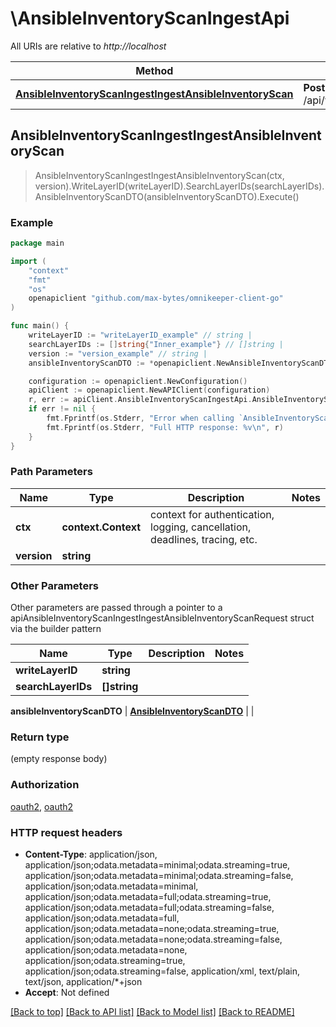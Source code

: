 # \AnsibleInventoryScanIngestApi

All URIs are relative to *http://localhost*

Method | HTTP request | Description
------------- | ------------- | -------------
[**AnsibleInventoryScanIngestIngestAnsibleInventoryScan**](AnsibleInventoryScanIngestApi.md#AnsibleInventoryScanIngestIngestAnsibleInventoryScan) | **Post** /api/v{version}/Ingest/AnsibleInventoryScan | 



## AnsibleInventoryScanIngestIngestAnsibleInventoryScan

> AnsibleInventoryScanIngestIngestAnsibleInventoryScan(ctx, version).WriteLayerID(writeLayerID).SearchLayerIDs(searchLayerIDs).AnsibleInventoryScanDTO(ansibleInventoryScanDTO).Execute()



### Example

```go
package main

import (
    "context"
    "fmt"
    "os"
    openapiclient "github.com/max-bytes/omnikeeper-client-go"
)

func main() {
    writeLayerID := "writeLayerID_example" // string | 
    searchLayerIDs := []string{"Inner_example"} // []string | 
    version := "version_example" // string | 
    ansibleInventoryScanDTO := *openapiclient.NewAnsibleInventoryScanDTO(map[string]string{"key": "Inner_example"}, map[string]string{"key": "Inner_example"}, map[string]string{"key": "Inner_example"}, map[string]string{"key": "Inner_example"}) // AnsibleInventoryScanDTO | 

    configuration := openapiclient.NewConfiguration()
    apiClient := openapiclient.NewAPIClient(configuration)
    r, err := apiClient.AnsibleInventoryScanIngestApi.AnsibleInventoryScanIngestIngestAnsibleInventoryScan(context.Background(), version).WriteLayerID(writeLayerID).SearchLayerIDs(searchLayerIDs).AnsibleInventoryScanDTO(ansibleInventoryScanDTO).Execute()
    if err != nil {
        fmt.Fprintf(os.Stderr, "Error when calling `AnsibleInventoryScanIngestApi.AnsibleInventoryScanIngestIngestAnsibleInventoryScan``: %v\n", err)
        fmt.Fprintf(os.Stderr, "Full HTTP response: %v\n", r)
    }
}
```

### Path Parameters


Name | Type | Description  | Notes
------------- | ------------- | ------------- | -------------
**ctx** | **context.Context** | context for authentication, logging, cancellation, deadlines, tracing, etc.
**version** | **string** |  | 

### Other Parameters

Other parameters are passed through a pointer to a apiAnsibleInventoryScanIngestIngestAnsibleInventoryScanRequest struct via the builder pattern


Name | Type | Description  | Notes
------------- | ------------- | ------------- | -------------
 **writeLayerID** | **string** |  | 
 **searchLayerIDs** | **[]string** |  | 

 **ansibleInventoryScanDTO** | [**AnsibleInventoryScanDTO**](AnsibleInventoryScanDTO.md) |  | 

### Return type

 (empty response body)

### Authorization

[oauth2](../README.md#oauth2), [oauth2](../README.md#oauth2)

### HTTP request headers

- **Content-Type**: application/json, application/json;odata.metadata=minimal;odata.streaming=true, application/json;odata.metadata=minimal;odata.streaming=false, application/json;odata.metadata=minimal, application/json;odata.metadata=full;odata.streaming=true, application/json;odata.metadata=full;odata.streaming=false, application/json;odata.metadata=full, application/json;odata.metadata=none;odata.streaming=true, application/json;odata.metadata=none;odata.streaming=false, application/json;odata.metadata=none, application/json;odata.streaming=true, application/json;odata.streaming=false, application/xml, text/plain, text/json, application/*+json
- **Accept**: Not defined

[[Back to top]](#) [[Back to API list]](../README.md#documentation-for-api-endpoints)
[[Back to Model list]](../README.md#documentation-for-models)
[[Back to README]](../README.md)

